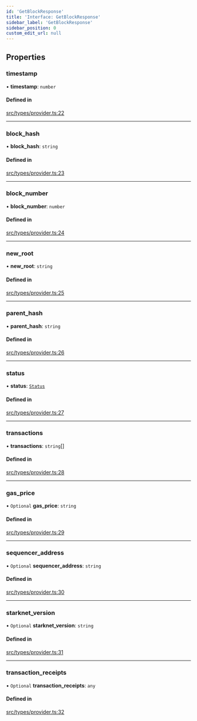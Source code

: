 ```yaml
---
id: 'GetBlockResponse'
title: 'Interface: GetBlockResponse'
sidebar_label: 'GetBlockResponse'
sidebar_position: 0
custom_edit_url: null
---
```


## Properties

### timestamp

• **timestamp**: `number`

#### Defined in

[src/types/provider.ts:22](https://github.com/0xs34n/starknet.js/blob/develop/src/types/provider.ts#L22)

---

### block_hash

• **block_hash**: `string`

#### Defined in

[src/types/provider.ts:23](https://github.com/0xs34n/starknet.js/blob/develop/src/types/provider.ts#L23)

---

### block_number

• **block_number**: `number`

#### Defined in

[src/types/provider.ts:24](https://github.com/0xs34n/starknet.js/blob/develop/src/types/provider.ts#L24)

---

### new_root

• **new_root**: `string`

#### Defined in

[src/types/provider.ts:25](https://github.com/0xs34n/starknet.js/blob/develop/src/types/provider.ts#L25)

---

### parent_hash

• **parent_hash**: `string`

#### Defined in

[src/types/provider.ts:26](https://github.com/0xs34n/starknet.js/blob/develop/src/types/provider.ts#L26)

---

### status

• **status**: [`Status`](../modules.md#status)

#### Defined in

[src/types/provider.ts:27](https://github.com/0xs34n/starknet.js/blob/develop/src/types/provider.ts#L27)

---

### transactions

• **transactions**: `string`[]

#### Defined in

[src/types/provider.ts:28](https://github.com/0xs34n/starknet.js/blob/develop/src/types/provider.ts#L28)

---

### gas_price

• `Optional` **gas_price**: `string`

#### Defined in

[src/types/provider.ts:29](https://github.com/0xs34n/starknet.js/blob/develop/src/types/provider.ts#L29)

---

### sequencer_address

• `Optional` **sequencer_address**: `string`

#### Defined in

[src/types/provider.ts:30](https://github.com/0xs34n/starknet.js/blob/develop/src/types/provider.ts#L30)

---

### starknet_version

• `Optional` **starknet_version**: `string`

#### Defined in

[src/types/provider.ts:31](https://github.com/0xs34n/starknet.js/blob/develop/src/types/provider.ts#L31)

---

### transaction_receipts

• `Optional` **transaction_receipts**: `any`

#### Defined in

[src/types/provider.ts:32](https://github.com/0xs34n/starknet.js/blob/develop/src/types/provider.ts#L32)
